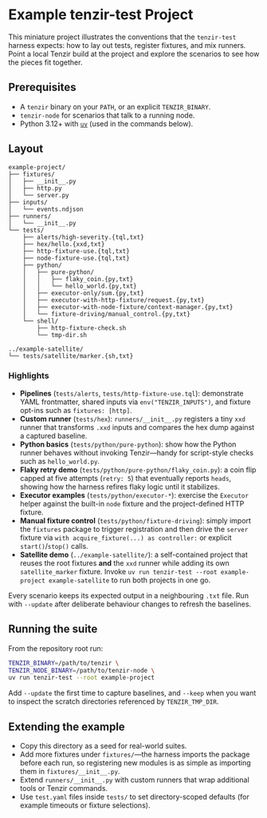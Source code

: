 # Example tenzir-test Project

This miniature project illustrates the conventions that the `tenzir-test`
harness expects: how to lay out tests, register fixtures, and mix runners. Point
a local Tenzir build at the project and explore the scenarios to see how the
pieces fit together.

## Prerequisites

- A `tenzir` binary on your `PATH`, or an explicit `TENZIR_BINARY`.
- `tenzir-node` for scenarios that talk to a running node.
- Python 3.12+ with [`uv`](https://docs.astral.sh/uv/) (used in the commands
  below).

## Layout

```
example-project/
├── fixtures/
│   ├── __init__.py
│   ├── http.py
│   └── server.py
├── inputs/
│   └── events.ndjson
├── runners/
│   └── __init__.py
└── tests/
    ├── alerts/high-severity.{tql,txt}
    ├── hex/hello.{xxd,txt}
    ├── http-fixture-use.{tql,txt}
    ├── node-fixture-use.{tql,txt}
    ├── python/
    │   ├── pure-python/
    │   │   ├── flaky_coin.{py,txt}
    │   │   └── hello_world.{py,txt}
    │   ├── executor-only/sum.{py,txt}
    │   ├── executor-with-http-fixture/request.{py,txt}
    │   ├── executor-with-node-fixture/context-manager.{py,txt}
    │   └── fixture-driving/manual_control.{py,txt}
    └── shell/
        ├── http-fixture-check.sh
        └── tmp-dir.sh

../example-satellite/
└── tests/satellite/marker.{sh,txt}
```

### Highlights

- **Pipelines** (`tests/alerts`, `tests/http-fixture-use.tql`): demonstrate YAML
  frontmatter, shared inputs via `env("TENZIR_INPUTS")`, and fixture opt-ins such
  as `fixtures: [http]`.
- **Custom runner** (`tests/hex`): `runners/__init__.py` registers a tiny `xxd`
  runner that transforms `.xxd` inputs and compares the hex dump against a
  captured baseline.
- **Python basics** (`tests/python/pure-python`): show how the Python runner
  behaves without invoking Tenzir—handy for script-style checks such as
  `hello_world.py`.
- **Flaky retry demo** (`tests/python/pure-python/flaky_coin.py`): a coin flip
  capped at five attempts (`retry: 5`) that eventually reports `heads`, showing
  how the harness refires flaky logic until it stabilizes.
- **Executor examples** (`tests/python/executor-*`): exercise the `Executor`
  helper against the built-in `node` fixture and the project-defined HTTP
  fixture.
- **Manual fixture control** (`tests/python/fixture-driving`): simply import the
  `fixtures` package to trigger registration and then drive the `server` fixture
  via `with acquire_fixture(...) as controller:` or explicit `start()`/`stop()`
  calls.
- **Satellite demo** (`../example-satellite/`): a self-contained project that
  reuses the root fixtures **and** the `xxd` runner while adding its own
  `satellite_marker` fixture. Invoke `uv run tenzir-test --root example-project
  example-satellite` to run both projects in one go.

Every scenario keeps its expected output in a neighbouring `.txt` file. Run with
`--update` after deliberate behaviour changes to refresh the baselines.

## Running the suite

From the repository root run:

```sh
TENZIR_BINARY=/path/to/tenzir \
TENZIR_NODE_BINARY=/path/to/tenzir-node \
uv run tenzir-test --root example-project
```

Add `--update` the first time to capture baselines, and `--keep` when you want
to inspect the scratch directories referenced by `TENZIR_TMP_DIR`.

## Extending the example

- Copy this directory as a seed for real-world suites.
- Add more fixtures under `fixtures/`—the harness imports the package before
  each run, so registering new modules is as simple as importing them in
  `fixtures/__init__.py`.
- Extend `runners/__init__.py` with custom runners that wrap additional tools or
  Tenzir commands.
- Use `test.yaml` files inside `tests/` to set directory-scoped defaults (for
  example timeouts or fixture selections).
